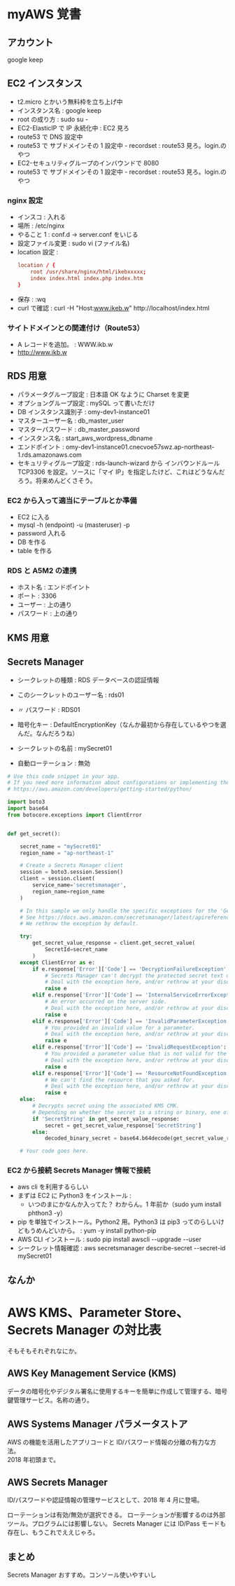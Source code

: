 # myAWS 覚書

## アカウント

google keep

## EC2 インスタンス

- t2.micro とかいう無料枠を立ち上げ中
- インスタンス名 : google keep
- root の成り方 : sudo su -
- EC2-ElasticIP で IP 永続化中 : EC2 見ろ
- route53 で DNS 設定中
- route53 で サブドメインその 1 設定中 - recordset : route53 見ろ。login.のやつ
- EC2-セキュリティグループのインバウンドで 8080
- route53 で サブドメインその 1 設定中 - recordset : route53 見ろ。login.のやつ

### nginx 設定

- インスコ : 入れる
- 場所 : /etc/nginx
- やること 1 : conf.d -> server.conf をいじる
- 設定ファイル変更 : sudo vi (ファイル名)
- location 設定 :
  ```conf
  location / {
      root /usr/share/nginx/html/ikebxxxxx;
      index index.html index.php index.htm
  }
  ```
- 保存 : :wq
- curl で確認 : curl -H "Host:www.ikeb.w" http://localhost/index.html

### サイトドメインとの関連付け（Route53）

- A レコードを追加。 : WWW.ikb.w
- http://www.ikb.w

## RDS 用意

- パラメータグループ設定 : 日本語 OK なように Charset を変更
- オプショングループ設定 : mySQL って書いただけ
- DB インスタンス識別子 : omy-dev1-instance01
- マスターユーザー名 : db_master_user
- マスターパスワード : db_master_password
- インスタンス名 : start_aws_wordpress_dbname
- エンドポイント : omy-dev1-instance01.cnecvoe57swz.ap-northeast-1.rds.amazonaws.com
- セキュリティグループ設定 : rds-launch-wizard から インバウンドルール TCP3306 を設定。ソースに「マイ IP」を指定したけど、これはどうなんだろう。将来めんどくさそう。

### EC2 から入って適当にテーブルとか準備

- EC2 に入る
- mysql -h (endpoint) -u (masteruser) -p
- password 入れる
- DB を作る
- table を作る

### RDS と A5M2 の連携

- ホスト名 : エンドポイント
- ポート : 3306
- ユーザー : 上の通り
- パスワード : 上の通り

## KMS 用意

## Secrets Manager

- シークレットの種類 : RDS データベースの認証情報
- このシークレットのユーザー名 : rds01
- 〃 パスワード : RDS01
- 暗号化キー : DefaultEncryptionKey（なんか最初から存在しているやつを選んだ。なんだろうね）

- シークレットの名前 : mySecret01

- 自動ローテーション : 無効

```Python
# Use this code snippet in your app.
# If you need more information about configurations or implementing the sample code, visit the AWS docs:
# https://aws.amazon.com/developers/getting-started/python/

import boto3
import base64
from botocore.exceptions import ClientError


def get_secret():

    secret_name = "mySecret01"
    region_name = "ap-northeast-1"

    # Create a Secrets Manager client
    session = boto3.session.Session()
    client = session.client(
        service_name='secretsmanager',
        region_name=region_name
    )

    # In this sample we only handle the specific exceptions for the 'GetSecretValue' API.
    # See https://docs.aws.amazon.com/secretsmanager/latest/apireference/API_GetSecretValue.html
    # We rethrow the exception by default.

    try:
        get_secret_value_response = client.get_secret_value(
            SecretId=secret_name
        )
    except ClientError as e:
        if e.response['Error']['Code'] == 'DecryptionFailureException':
            # Secrets Manager can't decrypt the protected secret text using the provided KMS key.
            # Deal with the exception here, and/or rethrow at your discretion.
            raise e
        elif e.response['Error']['Code'] == 'InternalServiceErrorException':
            # An error occurred on the server side.
            # Deal with the exception here, and/or rethrow at your discretion.
            raise e
        elif e.response['Error']['Code'] == 'InvalidParameterException':
            # You provided an invalid value for a parameter.
            # Deal with the exception here, and/or rethrow at your discretion.
            raise e
        elif e.response['Error']['Code'] == 'InvalidRequestException':
            # You provided a parameter value that is not valid for the current state of the resource.
            # Deal with the exception here, and/or rethrow at your discretion.
            raise e
        elif e.response['Error']['Code'] == 'ResourceNotFoundException':
            # We can't find the resource that you asked for.
            # Deal with the exception here, and/or rethrow at your discretion.
            raise e
    else:
        # Decrypts secret using the associated KMS CMK.
        # Depending on whether the secret is a string or binary, one of these fields will be populated.
        if 'SecretString' in get_secret_value_response:
            secret = get_secret_value_response['SecretString']
        else:
            decoded_binary_secret = base64.b64decode(get_secret_value_response['SecretBinary'])

    # Your code goes here.

```

### EC2 から接続 Secrets Manager 情報で接続

- aws cli を利用するらしい
- まずは EC2 に Python3 をインストール :
  - いつのまにかなんか入ってた？ わからん。1 年前か（sudo yum install phthon3 -y）
- pip を単独でインストール。Python2 用。Python3 は pip3 ってのらしいけどもうめんどいから。 : yum -y install python-pip
- AWS CLI インストール : sudo pip install awscli --upgrade --user
- シークレット情報確認 : aws secretsmanager describe-secret --secret-id mySecret01

## なんか

# AWS KMS、Parameter Store、Secrets Manager の対比表

そもそもそれぞれなにか。

## AWS Key Management Service (KMS)

データの暗号化やデジタル署名に使用するキーを簡単に作成して管理する、暗号鍵管理サービス。名称の通り。

## AWS Systems Manager パラメータストア

AWS の機能を活用したアプリコードと ID/パスワード情報の分離の有力な方法。  
2018 年初頭まで。

## AWS Secrets Manager

ID/パスワードや認証情報の管理サービスとして、2018 年 4 月に登場。

ローテーションは有効/無効が選択できる。
ローテーションが影響するのは外部ツール。プログラムには影響しない。
Secrets Manager には ID/Pass モードも存在し、もうこれでええじゃろ。

## まとめ

Secrets Manager おすすめ。コンソール使いやすいし
